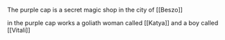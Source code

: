 The purple cap is a secret magic shop in the city of [[Beszo]]

in the purple cap works a goliath woman called [[Katya]] and a boy called [[Vitali]]